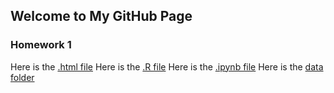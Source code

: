 ## Welcome to My GitHub Page

### Homework 1
Here is the [.html file](https://github.com/BU-IE-360/spring22-dogadurmus/HW%201/IE360%20HW1%20final.html)
Here is the [.R file](https://github.com/BU-IE-360/spring22-dogadurmus/blob/gh-pages/HW%201/hw_1%20final.R)
Here is the [.ipynb file](https://github.com/BU-IE-360/spring22-dogadurmus/blob/gh-pages/HW%201/IE360%20HW1%20final.ipynb)
Here is the [data folder](https://github.com/BU-IE-360/spring22-dogadurmus/tree/gh-pages/data%20hw1)
